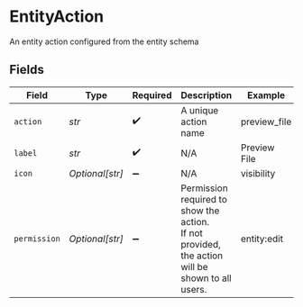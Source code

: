 # EntityAction

An entity action configured from the entity schema


## Fields

| Field                                                                                            | Type                                                                                             | Required                                                                                         | Description                                                                                      | Example                                                                                          |
| ------------------------------------------------------------------------------------------------ | ------------------------------------------------------------------------------------------------ | ------------------------------------------------------------------------------------------------ | ------------------------------------------------------------------------------------------------ | ------------------------------------------------------------------------------------------------ |
| `action`                                                                                         | *str*                                                                                            | :heavy_check_mark:                                                                               | A unique action name                                                                             | preview_file                                                                                     |
| `label`                                                                                          | *str*                                                                                            | :heavy_check_mark:                                                                               | N/A                                                                                              | Preview File                                                                                     |
| `icon`                                                                                           | *Optional[str]*                                                                                  | :heavy_minus_sign:                                                                               | N/A                                                                                              | visibility                                                                                       |
| `permission`                                                                                     | *Optional[str]*                                                                                  | :heavy_minus_sign:                                                                               | Permission required to show the action.<br/>If not provided, the action will be shown to all users.<br/> | entity:edit                                                                                      |